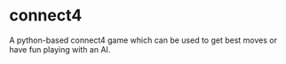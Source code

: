 # connect4
A python-based connect4 game which can be used to get best moves or have fun playing with an AI.
